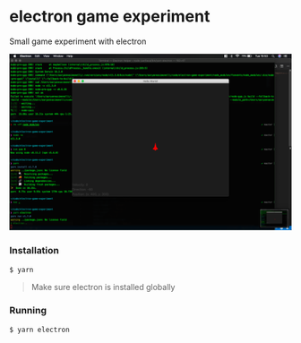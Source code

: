 # electron game experiment

Small game experiment with electron

![](example.png)

### Installation

```bash
$ yarn
```

> Make sure electron is installed globally

### Running

```bash
$ yarn electron
```
